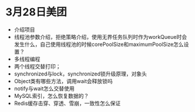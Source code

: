 # 3月28日美团
* 介绍项目
* 线程池参数介绍，拒绝策略介绍，使用无界任务队列时作为workQueue时会发生什么，自己使用线程池的时候corePoolSize和maximumPoolSize怎么设置？
* 多线程编程
* 两个线程交替打印；
* synchronized与lock，synchronized锁升级原理，对象头
* Object类有哪些方法，调用wait会释放锁吗
* notify与wait怎么交替使用
* MySQL索引，怎么恢复数据的？
* Redis缓存击穿、穿透、雪崩，一致性怎么保证
